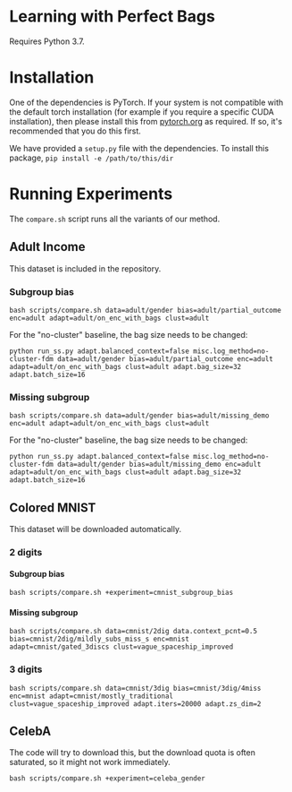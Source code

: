 # Learning with Perfect Bags

Requires Python 3.7.

# Installation

One of the dependencies is PyTorch. If your system is not compatible with the default torch installation
(for example if you require a specific CUDA installation),
then please install this from [pytorch.org](https://pytorch.org/) as required.
If so, it's recommended that you do this first.

We have provided a `setup.py` file with the dependencies.
To install this package, `pip install -e /path/to/this/dir`

# Running Experiments

The `compare.sh` script runs all the variants of our method.

## Adult Income

This dataset is included in the repository.

### Subgroup bias

```
bash scripts/compare.sh data=adult/gender bias=adult/partial_outcome enc=adult adapt=adult/on_enc_with_bags clust=adult
```

For the "no-cluster" baseline, the bag size needs to be changed:

```
python run_ss.py adapt.balanced_context=false misc.log_method=no-cluster-fdm data=adult/gender bias=adult/partial_outcome enc=adult adapt=adult/on_enc_with_bags clust=adult adapt.bag_size=32 adapt.batch_size=16
```

### Missing subgroup

```
bash scripts/compare.sh data=adult/gender bias=adult/missing_demo enc=adult adapt=adult/on_enc_with_bags clust=adult
```

For the "no-cluster" baseline, the bag size needs to be changed:

```
python run_ss.py adapt.balanced_context=false misc.log_method=no-cluster-fdm data=adult/gender bias=adult/missing_demo enc=adult adapt=adult/on_enc_with_bags clust=adult adapt.bag_size=32 adapt.batch_size=16
```

## Colored MNIST

This dataset will be downloaded automatically.

### 2 digits

#### Subgroup bias

```
bash scripts/compare.sh +experiment=cmnist_subgroup_bias
```

#### Missing subgroup

```
bash scripts/compare.sh data=cmnist/2dig data.context_pcnt=0.5 bias=cmnist/2dig/mildly_subs_miss_s enc=mnist adapt=cmnist/gated_3discs clust=vague_spaceship_improved
```

### 3 digits

```
bash scripts/compare.sh data=cmnist/3dig bias=cmnist/3dig/4miss enc=mnist adapt=cmnist/mostly_traditional clust=vague_spaceship_improved adapt.iters=20000 adapt.zs_dim=2
```

## CelebA

The code will try to download this, but the download quota is often saturated,
so it might not work immediately.

```
bash scripts/compare.sh +experiment=celeba_gender
```
